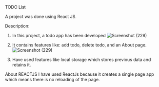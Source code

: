 TODO List 

A project was done using React JS.

Description:
1. In this project, a todo app has been developed
![Screenshot (228)](https://user-images.githubusercontent.com/68526827/116640026-7c898b00-a987-11eb-96c0-0fbbcf2273d0.png)

2. It contains features like: add todo, delete todo, and an About page.
![Screenshot (229)](https://user-images.githubusercontent.com/68526827/116575671-7dd99a00-a92c-11eb-886b-348081eea750.png)
3. Have used features like local storage which stores previous data and retains it. 

About REACTJS
 I have used ReactJs because it creates a single page app which means there is no reloading of the page.

